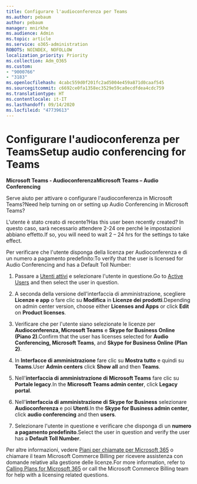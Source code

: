 ```yaml
---
title: Configurare l'audioconferenza per Teams
ms.author: pebaum
author: pebaum
manager: mnirkhe
ms.audience: Admin
ms.topic: article
ms.service: o365-administration
ROBOTS: NOINDEX, NOFOLLOW
localization_priority: Priority
ms.collection: Adm_O365
ms.custom:
- "9000766"
- "3183"
ms.openlocfilehash: 4cabc559d0f201fc2ad5004e459a871d0caaf545
ms.sourcegitcommit: c6692ce0fa1358ec3529e59ca0ecdfdea4cdc759
ms.translationtype: HT
ms.contentlocale: it-IT
ms.lasthandoff: 09/14/2020
ms.locfileid: "47739613"
---
```

# <a name="setup-audio-conferencing-for-teams"></a><span data-ttu-id="e0dcf-102">Configurare l'audioconferenza per Teams</span><span class="sxs-lookup"><span data-stu-id="e0dcf-102">Setup audio conferencing for Teams</span></span>

<span data-ttu-id="e0dcf-103">**Microsoft Teams - Audioconferenza**</span><span class="sxs-lookup"><span data-stu-id="e0dcf-103">**Microsoft Teams – Audio Conferencing**</span></span>

<span data-ttu-id="e0dcf-104">Serve aiuto per attivare o configurare l'audioconferenza in Microsoft Teams?</span><span class="sxs-lookup"><span data-stu-id="e0dcf-104">Need help turning on or setting up Audio Conferencing in Microsoft Teams?</span></span>

<span data-ttu-id="e0dcf-105">L'utente è stato creato di recente?</span><span class="sxs-lookup"><span data-stu-id="e0dcf-105">Has this user been recently created?</span></span>  <span data-ttu-id="e0dcf-106">In questo caso, sarà necessario attendere 2-24 ore perché le impostazioni abbiano effetto.</span><span class="sxs-lookup"><span data-stu-id="e0dcf-106">If so, you will need to wait 2 – 24 hrs for the settings to take effect.</span></span>

<span data-ttu-id="e0dcf-107">Per verificare che l'utente disponga della licenza per Audioconferenza e di un numero a pagamento predefinito:</span><span class="sxs-lookup"><span data-stu-id="e0dcf-107">To verify that the user is licensed for Audio Conferencing and has a Default Toll Number:</span></span>

1. <span data-ttu-id="e0dcf-108">Passare a [Utenti attivi](https://admin.microsoft.com/Adminportal/Home?source=applauncher#/users) e selezionare l'utente in questione.</span><span class="sxs-lookup"><span data-stu-id="e0dcf-108">Go to [Active Users](https://admin.microsoft.com/Adminportal/Home?source=applauncher#/users) and then select the user in question.</span></span>

2. <span data-ttu-id="e0dcf-109">A seconda della versione dell'interfaccia di amministrazione, scegliere **Licenze e app** o fare clic su **Modifica** in **Licenze dei prodotti**.</span><span class="sxs-lookup"><span data-stu-id="e0dcf-109">Depending on admin center version, choose either **Licenses and Apps** or click **Edit** on **Product licenses**.</span></span>

3. <span data-ttu-id="e0dcf-110">Verificare che per l'utente siano selezionate le licenze per **Audioconferenza, Microsoft Teams** e **Skype for Business Online (Piano 2)**.</span><span class="sxs-lookup"><span data-stu-id="e0dcf-110">Confirm that the user has licenses selected for **Audio Conferencing, Microsoft Teams**, and **Skype for Business Online (Plan 2)**.</span></span>

4. <span data-ttu-id="e0dcf-111">In **Interfacce di amministrazione** fare clic su **Mostra tutto** e quindi su **Teams**.</span><span class="sxs-lookup"><span data-stu-id="e0dcf-111">User **Admin centers** click **Show all** and then **Teams**.</span></span>

5. <span data-ttu-id="e0dcf-112">Nell'**interfaccia di amministrazione di Microsoft Teams** fare clic su **Portale legacy**.</span><span class="sxs-lookup"><span data-stu-id="e0dcf-112">In the **Microsoft Teams admin center**, click **Legacy portal**.</span></span>

6. <span data-ttu-id="e0dcf-113">Nell'**interfaccia di amministrazione di Skype for Business** selezionare **Audioconferenza** e poi **Utenti**.</span><span class="sxs-lookup"><span data-stu-id="e0dcf-113">In the **Skype for Business admin center**, click **audio conferencing** and then **users**.</span></span>

7. <span data-ttu-id="e0dcf-114">Selezionare l'utente in questione e verificare che disponga di un **numero a pagamento predefinito**.</span><span class="sxs-lookup"><span data-stu-id="e0dcf-114">Select the user in question and verify the user has a **Default Toll Number**.</span></span>

<span data-ttu-id="e0dcf-115">Per altre informazioni, vedere [Piani per chiamate per Microsoft 365](https://docs.microsoft.com/microsoftteams/calling-plans-for-office-365) o chiamare il team Microsoft Commerce Billing per ricevere assistenza con domande relative alla gestione delle licenze.</span><span class="sxs-lookup"><span data-stu-id="e0dcf-115">For more information, refer to [Calling Plans for Microsoft 365](https://docs.microsoft.com/microsoftteams/calling-plans-for-office-365) or call the Microsoft Commerce Billing team for help with a licensing related questions.</span></span>